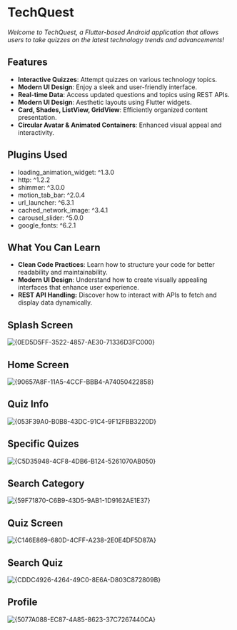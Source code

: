 # TechQuest
*Welcome to TechQuest, a Flutter-based Android application that allows users to take quizzes on the latest technology trends and advancements!*

## Features
- **Interactive Quizzes**: Attempt quizzes on various technology topics.
- **Modern UI Design**: Enjoy a sleek and user-friendly interface.
- **Real-time Data**: Access updated questions and topics using REST APIs.
- **Modern UI Design**: Aesthetic layouts using Flutter widgets.
- **Card, Shades, ListView, GridView**: Efficiently organized content presentation.
- **Circular Avatar & Animated Containers**: Enhanced visual appeal and interactivity.


## Plugins Used
- loading_animation_widget: ^1.3.0
- http: ^1.2.2
- shimmer: ^3.0.0
- motion_tab_bar: ^2.0.4
- url_launcher: ^6.3.1
- cached_network_image: ^3.4.1
- carousel_slider: ^5.0.0
- google_fonts: ^6.2.1


## What You Can Learn
- **Clean Code Practices**: Learn how to structure your code for better readability and maintainability.
- **Modern UI Design**: Understand how to create visually appealing interfaces that enhance user experience.
- **REST API Handling:** Discover how to interact with APIs to fetch and display data dynamically.

## Splash Screen   
![{0ED5D5FF-3522-4857-AE30-71336D3FC000}](https://github.com/user-attachments/assets/d37c9284-ecf2-4a7b-9514-fde934c5630c)  

## Home Screen
![{90657A8F-11A5-4CCF-BBB4-A74050422858}](https://github.com/user-attachments/assets/cd9fa6ed-a5bf-4075-a29e-f2bf66c512e3)

## Quiz Info
![{053F39A0-B0B8-43DC-91C4-9F12FBB3220D}](https://github.com/user-attachments/assets/112677a8-fc5e-461e-af4f-13fbfaf3e9b4)

## Specific Quizes 
![{C5D35948-4CF8-4DB6-B124-5261070AB050}](https://github.com/user-attachments/assets/970a3a3e-53a5-48f6-b870-12ba0b47eac6)

## Search Category 
![{59F71870-C6B9-43D5-9AB1-1D9162AE1E37}](https://github.com/user-attachments/assets/7da17fa6-3d82-4396-ad4c-55c5e0c2fbc3)

## Quiz Screen 
![{C146E869-680D-4CFF-A238-2E0E4DF5D87A}](https://github.com/user-attachments/assets/c99a0fd5-3dcf-4f1c-af58-e2d51e88f5fd)

## Search Quiz 
![{CDDC4926-4264-49C0-8E6A-D803C872809B}](https://github.com/user-attachments/assets/247c121c-a660-46e9-ac81-129e9fa9e814)

## Profile 
![{5077A088-EC87-4A85-8623-37C7267440CA}](https://github.com/user-attachments/assets/5e2964eb-a547-4538-ae72-b4320341c060)







